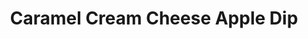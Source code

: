 ---
layout: recipe
title: "Caramel Cream Cheese Apple Dip"
tags: Appetizer
image: Caramel-Cream-Cheese-Apple-Dip.jpg
imagecredit: https://www.livingwellspendingless.com/caramel-cream-cheese-apple-dip-2/
yield: 12 Servings
preptime: PT7m

ingredients:
- 2 8 oz packages cream cheese softened
- 1 14 oz jar caramel sauce
- 2-3 Heath candy bars crushed (or use Heath toffee chips)
- Serve With Granny Smith apples sliced


directions:
- Combine cream cheese and 1/2 of the caramel sauce in mixing bowl; beat until well-blended. Then mix in 1/2 cup of toffee chips to mixture.
- Spoon cream cheese mixture into pretty serving dish.
- Cover cream cheese with remaining caramel.
- Sprinkle caramel with toffee chips.
- Serve immediately with sliced granny smith apples.

---